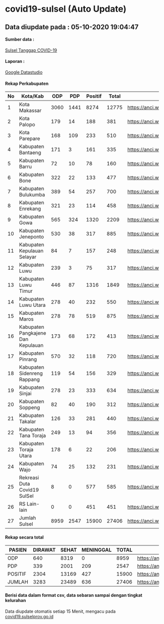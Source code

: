 
# covid19-sulsel (Auto Update)

## Data diupdate pada : 05-10-2020 19:04:47

#### Sumber data :
[Sulsel Tanggap COVID-19](https://covid19.sulselprov.go.id)

#### Laporan :
[Google Datastudio](https://datastudio.google.com/s/jythWGc1j4w)

#### Rekap Perkabupaten 
|No|Kota/Kab|ODP|PDP|Positif|Total|Link|
| --- | --- | --- | --- | --- | --- | --- |
|1|Kota Makassar|3060|1441|8274|12775|https://anci.web.id/cor/kota_makassar|
|2|Kota Palopo|179|14|188|381|https://anci.web.id/cor/kota_palopo|
|3|Kota Parepare|168|109|233|510|https://anci.web.id/cor/kota_parepare|
|4|Kabupaten Bantaeng|171|3|161|335|https://anci.web.id/cor/kabupaten_bantaeng|
|5|Kabupaten Barru|72|10|78|160|https://anci.web.id/cor/kabupaten_barru|
|6|Kabupaten Bone|322|22|133|477|https://anci.web.id/cor/kabupaten_bone|
|7|Kabupaten Bulukumba|389|54|257|700|https://anci.web.id/cor/kabupaten_bulukumba|
|8|Kabupaten Enrekang|321|23|114|458|https://anci.web.id/cor/kabupaten_enrekang|
|9|Kabupaten Gowa|565|324|1320|2209|https://anci.web.id/cor/kabupaten_gowa|
|10|Kabupaten Jeneponto|530|38|317|885|https://anci.web.id/cor/kabupaten_jeneponto|
|11|Kabupaten Kepulauan Selayar|84|7|157|248|https://anci.web.id/cor/kabupaten_kepulauan_selayar|
|12|Kabupaten Luwu|239|3|75|317|https://anci.web.id/cor/kabupaten_luwu|
|13|Kabupaten Luwu Timur|446|87|1316|1849|https://anci.web.id/cor/kabupaten_luwu_timur|
|14|Kabupaten Luwu Utara|278|40|232|550|https://anci.web.id/cor/kabupaten_luwu_utara|
|15|Kabupaten Maros|278|78|519|875|https://anci.web.id/cor/kabupaten_maros|
|16|Kabupaten Pangkajene Dan Kepulauan|173|68|172|413|https://anci.web.id/cor/kabupaten_pangkajene_dan_kepulauan|
|17|Kabupaten Pinrang|570|32|118|720|https://anci.web.id/cor/kabupaten_pinrang|
|18|Kabupaten Sidenreng Rappang|119|54|156|329|https://anci.web.id/cor/kabupaten_sidenreng_rappang|
|19|Kabupaten Sinjai|278|23|333|634|https://anci.web.id/cor/kabupaten_sinjai|
|20|Kabupaten Soppeng|82|40|190|312|https://anci.web.id/cor/kabupaten_soppeng|
|21|Kabupaten Takalar|126|33|281|440|https://anci.web.id/cor/kabupaten_takalar|
|22|Kabupaten Tana Toraja|249|13|94|356|https://anci.web.id/cor/kabupaten_tana_toraja|
|23|Kabupaten Toraja Utara|178|6|22|206|https://anci.web.id/cor/kabupaten_toraja_utara|
|24|Kabupaten Wajo|74|25|132|231|https://anci.web.id/cor/kabupaten_wajo|
|25|Rekreasi Duta Covid19 SulSel|8|0|577|585|https://anci.web.id/cor/rekreasi_duta_covid19_sulsel|
|26|RS Lain-lain|0|0|451|451|https://anci.web.id/cor/rs_lain-lain|
|27|Jumlah Sulsel|8959|2547|15900|27406|https://anci.web.id/cor/jumlah_sulsel|

#### Rekap secara total

| PASIEN | DIRAWAT | SEHAT | MENINGGAL | TOTAL | LINK |
| ---- | -------- | ---- | ---- |  ---- | ---- |
| ODP | 640 | 8319 | 0 | 8959 | https://anci.web.id/cor/odp_detail.html |
| PDP | 339 | 2001 | 209 | 2547 | https://anci.web.id/cor/pdp_detail.html |
| POSITIF | 2304 | 13169 | 427 | 15900 | https://anci.web.id/cor/positif_detail.html |
| JUMLAH | 3283 | 23489 | 636 | 27406 | https://anci.web.id/cor/jumlah_sulsel/ |

 
#### Berisi data dalam format csv, data sebaran sampai dengan tingkat kelurahan

Data diupdate otomatis setiap 15 Menit, mengacu pada [covid19.sulselprov.go.id](https://covid19.sulselprov.go.id)

